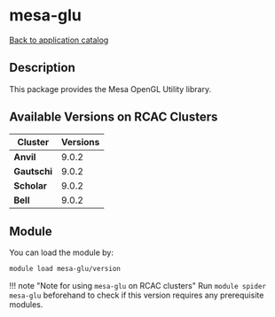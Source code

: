 # mesa-glu

[Back to application catalog](../app_catalog.md)

## Description
This package provides the Mesa OpenGL Utility library.

## Available Versions on RCAC Clusters
|Cluster|Versions|
|---|---|
|**Anvil**|9.0.2|
|**Gautschi**|9.0.2|
|**Scholar**|9.0.2|
|**Bell**|9.0.2|

## Module
You can load the module by:

```bash
module load mesa-glu/version
```

!!! note "Note for using `mesa-glu` on RCAC clusters"
    Run `module spider mesa-glu` beforehand to check if this version requires any prerequisite modules.
